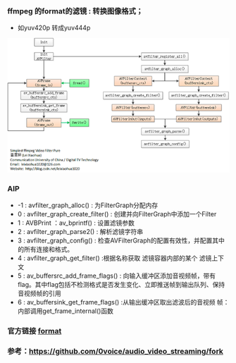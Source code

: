 
### ffmpeg 的format的滤镜 : 转换图像格式；
* 如yuv420p 转成yuv444p

![AVFilter](AVFilter.png)
### AIP 
* -1 : avfilter_graph_alloc()   : 为FilterGraph分配内存
* 0 : avfilter_graph_create_filter() : 创建并向FilterGraph中添加一个Filter
* 1 : AVBPrint ：av_bprintf() : 设置滤镜参数
* 2 : avfilter_graph_parse2() : 解析滤镜字符串
* 3 : avfilter_graph_config() : 检查AVFilterGraph的配置有效性，并配置其中的所有连接和格式。
* 4 : avfilter_graph_get_filter() :根据名称获取 滤镜容器内部的某个 滤镜上下文
* 5 : av_buffersrc_add_frame_flags() : 向输入缓冲区添加音视频帧，带有flag。其中flag包括不检测格式是否发生变化、立即推送帧到输出队列、保持音视频帧的引用
* 6 : av_buffersink_get_frame_flags() :从输出缓冲区取出滤波后的音视频 帧：内部调用get_frame_internal()函数



### 官方链接 [format](https://ffmpeg.org/ffmpeg-filters.html#format-1)
### 参考：https://github.com/0voice/audio_video_streaming/fork


